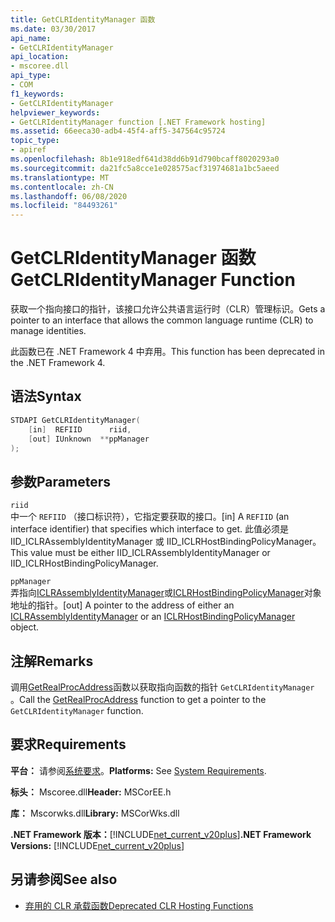 ```yaml
---
title: GetCLRIdentityManager 函数
ms.date: 03/30/2017
api_name:
- GetCLRIdentityManager
api_location:
- mscoree.dll
api_type:
- COM
f1_keywords:
- GetCLRIdentityManager
helpviewer_keywords:
- GetCLRIdentityManager function [.NET Framework hosting]
ms.assetid: 66eeca30-adb4-45f4-aff5-347564c95724
topic_type:
- apiref
ms.openlocfilehash: 8b1e918edf641d38dd6b91d790bcaff8020293a0
ms.sourcegitcommit: da21fc5a8cce1e028575acf31974681a1bc5aeed
ms.translationtype: MT
ms.contentlocale: zh-CN
ms.lasthandoff: 06/08/2020
ms.locfileid: "84493261"
---
```

# <a name="getclridentitymanager-function"></a><span data-ttu-id="24d35-102">GetCLRIdentityManager 函数</span><span class="sxs-lookup"><span data-stu-id="24d35-102">GetCLRIdentityManager Function</span></span>
<span data-ttu-id="24d35-103">获取一个指向接口的指针，该接口允许公共语言运行时（CLR）管理标识。</span><span class="sxs-lookup"><span data-stu-id="24d35-103">Gets a pointer to an interface that allows the common language runtime (CLR) to manage identities.</span></span>  
  
 <span data-ttu-id="24d35-104">此函数已在 .NET Framework 4 中弃用。</span><span class="sxs-lookup"><span data-stu-id="24d35-104">This function has been deprecated in the .NET Framework 4.</span></span>  
  
## <a name="syntax"></a><span data-ttu-id="24d35-105">语法</span><span class="sxs-lookup"><span data-stu-id="24d35-105">Syntax</span></span>  
  
```cpp  
STDAPI GetCLRIdentityManager(  
    [in]  REFIID      riid,  
    [out] IUnknown  **ppManager  
);  
```  
  
## <a name="parameters"></a><span data-ttu-id="24d35-106">参数</span><span class="sxs-lookup"><span data-stu-id="24d35-106">Parameters</span></span>  
 `riid`  
 <span data-ttu-id="24d35-107">中一个 `REFIID` （接口标识符），它指定要获取的接口。</span><span class="sxs-lookup"><span data-stu-id="24d35-107">[in] A `REFIID` (an interface identifier) that specifies which interface to get.</span></span> <span data-ttu-id="24d35-108">此值必须是 IID_ICLRAssemblyIdentityManager 或 IID_ICLRHostBindingPolicyManager。</span><span class="sxs-lookup"><span data-stu-id="24d35-108">This value must be either IID_ICLRAssemblyIdentityManager or IID_ICLRHostBindingPolicyManager.</span></span>  
  
 `ppManager`  
 <span data-ttu-id="24d35-109">弄指向[ICLRAssemblyIdentityManager](iclrassemblyidentitymanager-interface.md)或[ICLRHostBindingPolicyManager](iclrhostbindingpolicymanager-interface.md)对象地址的指针。</span><span class="sxs-lookup"><span data-stu-id="24d35-109">[out] A pointer to the address of either an [ICLRAssemblyIdentityManager](iclrassemblyidentitymanager-interface.md) or an [ICLRHostBindingPolicyManager](iclrhostbindingpolicymanager-interface.md) object.</span></span>  
  
## <a name="remarks"></a><span data-ttu-id="24d35-110">注解</span><span class="sxs-lookup"><span data-stu-id="24d35-110">Remarks</span></span>  
 <span data-ttu-id="24d35-111">调用[GetRealProcAddress](getrealprocaddress-function.md)函数以获取指向函数的指针 `GetCLRIdentityManager` 。</span><span class="sxs-lookup"><span data-stu-id="24d35-111">Call the [GetRealProcAddress](getrealprocaddress-function.md) function to get a pointer to the `GetCLRIdentityManager` function.</span></span>  
  
## <a name="requirements"></a><span data-ttu-id="24d35-112">要求</span><span class="sxs-lookup"><span data-stu-id="24d35-112">Requirements</span></span>  
 <span data-ttu-id="24d35-113">**平台：** 请参阅[系统要求](../../get-started/system-requirements.md)。</span><span class="sxs-lookup"><span data-stu-id="24d35-113">**Platforms:** See [System Requirements](../../get-started/system-requirements.md).</span></span>  
  
 <span data-ttu-id="24d35-114">**标头：** Mscoree.dll</span><span class="sxs-lookup"><span data-stu-id="24d35-114">**Header:** MSCorEE.h</span></span>  
  
 <span data-ttu-id="24d35-115">**库：** Mscorwks.dll</span><span class="sxs-lookup"><span data-stu-id="24d35-115">**Library:** MSCorWks.dll</span></span>  
  
 <span data-ttu-id="24d35-116">**.NET Framework 版本：**[!INCLUDE[net_current_v20plus](../../../../includes/net-current-v20plus-md.md)]</span><span class="sxs-lookup"><span data-stu-id="24d35-116">**.NET Framework Versions:** [!INCLUDE[net_current_v20plus](../../../../includes/net-current-v20plus-md.md)]</span></span>  
  
## <a name="see-also"></a><span data-ttu-id="24d35-117">另请参阅</span><span class="sxs-lookup"><span data-stu-id="24d35-117">See also</span></span>

- [<span data-ttu-id="24d35-118">弃用的 CLR 承载函数</span><span class="sxs-lookup"><span data-stu-id="24d35-118">Deprecated CLR Hosting Functions</span></span>](deprecated-clr-hosting-functions.md)
